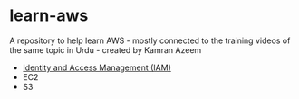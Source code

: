 # learn-aws
A repository to help learn AWS - mostly connected to the training videos of the same topic in Urdu - created by Kamran Azeem


* [Identity and Access Management (IAM)](iam/README.md)
* EC2
* S3

